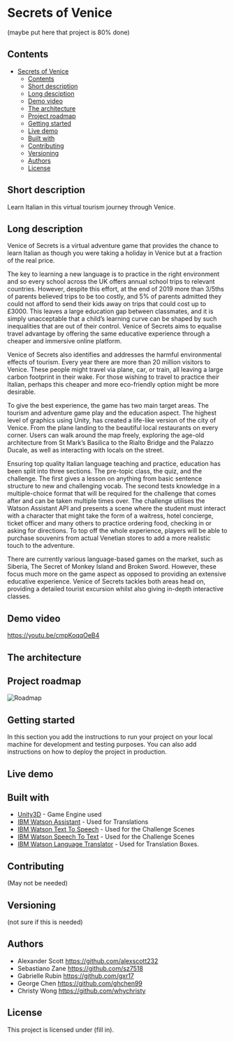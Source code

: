 # Secrets of Venice

(maybe put here that project is 80% done)

## Contents
- [Secrets of Venice](#Secrets-of-Venice)
  - [Contents](#contents)
  - [Short description](#short-description)
  - [Long desciption](#long-description)
  - [Demo video](#demo-video)
  - [The architecture](#the-architecture)
  - [Project roadmap](#project-roadmap)
  - [Getting started](#getting-started)
  - [Live demo](#live-demo)
  - [Built with](#built-with)
  - [Contributing](#contributing)
  - [Versioning](#versioning)
  - [Authors](#authors)
  - [License](#license)

## Short description

Learn Italian in this virtual tourism journey through Venice.

## Long description

Venice of Secrets is a virtual adventure game that provides the chance to learn Italian as though you were taking a holiday in Venice but at a fraction of the real price. 

The key to learning a new language is to practice in the right environment and so every school across the UK offers annual school trips to relevant countries. However, despite this effort, at the end of 2019 more than 3/5ths of parents believed trips to be too costly, and 5% of parents admitted they could not afford to send their kids away on trips that could cost up to £3000. This leaves a large education gap between classmates, and it is simply unacceptable that a child’s learning curve can be shaped by such inequalities that are out of their control. Venice of Secrets aims to equalise travel advantage by offering the same educative experience through a cheaper and immersive online platform. 

Venice of Secrets also identifies and addresses the harmful environmental effects of tourism. Every year there are more than 20 million visitors to Venice. These people might travel via plane, car, or train, all leaving a large carbon footprint in their wake. For those wishing to travel to practice their Italian, perhaps this cheaper and more eco-friendly option might be more desirable. 

To give the best experience, the game has two main target areas. The tourism and adventure game play and the education aspect. The highest level of graphics using Unity, has created a life-like version of the city of Venice. From the plane landing to the beautiful local restaurants on every corner. Users can walk around the map freely, exploring the age-old architecture from St Mark’s Basilica to the Rialto Bridge and the Palazzo Ducale, as well as interacting with locals on the street. 

Ensuring top quality Italian language teaching and practice, education has been split into three sections. The pre-topic class, the quiz, and the challenge. The first gives a lesson on anything from basic sentence structure to new and challenging vocab. The second tests knowledge in a multiple-choice format that will be required for the challenge that comes after and can be taken multiple times over. The challenge utilises the Watson Assistant API and presents a scene where the student must interact with a character that might take the form of a waitress, hotel concierge, ticket officer and many others to practice ordering food, checking in or asking for directions. To top off the whole experience, players will be able to purchase souvenirs from actual Venetian stores to add a more realistic touch to the adventure. 

There are currently various language-based games on the market, such as Siberia, The Secret of Monkey Island and Broken Sword. However, these focus much more on the game aspect as opposed to providing an extensive educative experience. Venice of Secrets tackles both areas head on, providing a detailed tourist excursion whilst also giving in-depth interactive classes. 


## Demo video

https://youtu.be/cmpKoqqOeB4

## The architecture

## Project roadmap
![Roadmap](https://user-images.githubusercontent.com/59963655/127484686-f9fb17f7-d388-4198-822c-20f37d1ef201.png)

## Getting started

In this section you add the instructions to run your project on your local machine for development and testing purposes. You can also add instructions on how to deploy the project in production.

## Live demo

## Built with
- [Unity3D](https://unity.com/) - Game Engine used
- [IBM Watson Assistant](https://www.ibm.com/cloud/watson-assistant) - Used for Translations
- [IBM Watson Text To Speech](https://www.ibm.com/uk-en/cloud/watson-text-to-speech) - Used for the Challenge Scenes
- [IBM Watson Speech To Text](https://www.ibm.com/uk-en/cloud/watson-speech-to-text) - Used for the Challenge Scenes
- [IBM Watson Language Translator](https://www.ibm.com/uk-en/cloud/watson-language-translator) - Used for Translation Boxes.

## Contributing
(May not be needed) 

## Versioning
(not sure if this is needed)

## Authors

- Alexander Scott https://github.com/alexscott232
- Sebastiano Zane https://github.com/sz7518
- Gabrielle Rubin https://github.com/gxr17
- George Chen https://github.com/ghchen99
- Christy Wong https://github.com/whychristy

## License

This project is licensed under (fill in).

